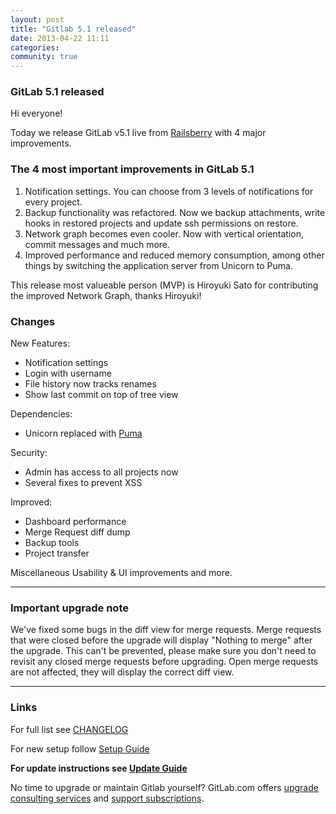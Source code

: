 ```yaml
---
layout: post
title: "Gitlab 5.1 released"
date: 2013-04-22 11:11
categories:
community: true
---
```


### GitLab 5.1 released

Hi everyone!

Today we release GitLab v5.1 live from [Railsberry](http://www.railsberry.com/) with 4 major improvements.

### The 4 most important improvements in GitLab 5.1

1. Notification settings. You can choose from 3 levels of notifications for every project.
2. Backup functionality was refactored. Now we backup attachments, write hooks in restored projects and update ssh permissions on restore.
3. Network graph becomes even cooler. Now with vertical orientation, commit messages and much more.
4. Improved performance and reduced memory consumption, among other things by switching the application server from Unicorn to Puma.

This release most valueable person (MVP) is Hiroyuki Sato for contributing the improved Network Graph, thanks Hiroyuki!

<!-- more -->

### Changes

New Features:

  * Notification settings
  * Login with username
  * File history now tracks renames
  * Show last commit on top of tree view

Dependencies:

  * Unicorn replaced with [Puma](http://puma.io/)

Security:

  * Admin has access to all projects now
  * Several fixes to prevent XSS

Improved:

  * Dashboard performance
  * Merge Request diff dump
  * Backup tools
  * Project transfer

Miscellaneous
Usability & UI improvements and more.

- - -

### Important upgrade note

We've fixed some bugs in the diff view for merge requests.
Merge requests that were closed before the upgrade will display "Nothing to merge" after the upgrade.
This can't be prevented, please make sure you don't need to revisit any closed merge requests before upgrading. Open merge requests are not affected, they will display the correct diff view.


- - -

### Links

For full list see [CHANGELOG](https://github.com/gitlabhq/gitlabhq/blob/master/CHANGELOG)

For new setup follow [Setup Guide](https://github.com/gitlabhq/gitlabhq/blob/5-1-stable/doc/install/installation.md)

__For update instructions see [Update Guide](https://github.com/gitlabhq/gitlabhq/blob/5-1-stable/doc/update/5.0-to-5.1.md)__

No time to upgrade or maintain Gitlab yourself? GitLab.com offers [upgrade consulting services](http://www.gitlab.com/consultancy/) and [support subscriptions](http://www.gitlab.com/subscription/).
